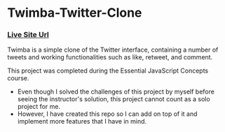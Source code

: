 # Twimba-Twitter-Clone
### [Live Site Url](https://amir-the6th.github.io/Twimba/)

Twimba is a simple clone of the Twitter interface, containing a number of tweets and working functionalities such as like, retweet, and comment.

This project was completed during the Essential JavaScript Concepts course.

- Even though I solved the challenges of this project by myself before seeing the instructor's solution, this project cannot count as a solo project for me.
- However, I have created this repo so I can add on top of it and implement more features that I have in mind.
